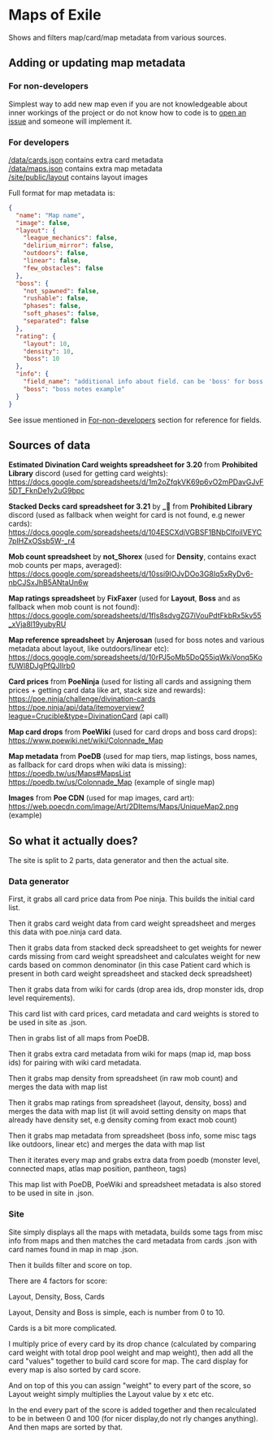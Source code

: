# Maps of Exile

Shows and filters map/card/map metadata from various sources.

## Adding or updating map metadata

### For non-developers

Simplest way to add new map even if you are not knowledgeable about inner workings of the project or do not know how to code is to
[open an issue](https://github.com/deathbeam/maps-of-exile/issues/new?labels=map-data&template=map_data.yml&title=Enter+map+name+here) and someone will implement it.  

### For developers

[/data/cards.json](/data/cards.json) contains extra card metadata  
[/data/maps.json](/data/maps.json) contains extra map metadata  
[/site/public/layout](/site/public/img/layout/) contains layout images  

Full format for map metadata is:

```json
{
  "name": "Map name",
  "image": false,
  "layout": {
    "league_mechanics": false,
    "delirium_mirror": false,
    "outdoors": false,
    "linear": false,
    "few_obstacles": false
  },
  "boss": {
    "not_spawned": false,
    "rushable": false,
    "phases": false,
    "soft_phases": false,
    "separated": false
  },
  "rating": {
    "layout": 10,
    "density": 10,
    "boss": 10
  },
  "info": {
    "field_name": "additional info about field. can be 'boss' for boss notes, 'density' for density notes, 'not_spawned' for tag notes etc etc",
    "boss": "boss notes example"
  }
}
```

See issue mentioned in [For-non-developers](#for-non-developers) section for reference for fields.

## Sources of data

**Estimated Divination Card weights spreadsheet for 3.20** from **Prohibited Library** discord (used for getting card weights):  
https://docs.google.com/spreadsheets/d/1m2oZfqkVK69p6vO2mPDavGJvF5DT_FknDe1y2uG9bpc  

**Stacked Decks card spreadsheet for 3.21** by **_🐌** from **Prohibited Library** discord (used as fallback when weight for card is not found, e.g newer cards):  
https://docs.google.com/spreadsheets/d/104ESCXdjVGBSF1BNbClfoilVEYC7pIHZxOSsb5W-_r4  

**Mob count spreadsheet** by **not_Shorex** (used for **Density**, contains exact mob counts per maps, averaged):  
https://docs.google.com/spreadsheets/d/10ssi9lOJvDOo3G8Iq5xRyDv6-nbCJSxJhB5ANtaUn6w  

**Map ratings spreadsheet** by **FixFaxer** (used for **Layout**, **Boss** and as fallback when mob count is not found):  
https://docs.google.com/spreadsheets/d/1fIs8sdvgZG7iVouPdtFkbRx5kv55_xVja8l19yubyRU  

**Map reference spreadsheet** by **Anjerosan** (used for boss notes and various metadata about layout, like outdoors/linear etc):  
https://docs.google.com/spreadsheets/d/10rPJ5oMb5DoQ55iqWkiVonq5KofUWl8DJgPfQJIlrb0  

**Card prices** from **PoeNinja** (used for listing all cards and assigning them prices + getting card data like art, stack size and rewards):  
https://poe.ninja/challenge/divination-cards  
https://poe.ninja/api/data/itemoverview?league=Crucible&type=DivinationCard (api call)  

**Map card drops** from **PoeWiki** (used for card drops and boss card drops):  
https://www.poewiki.net/wiki/Colonnade_Map  

**Map metadata** from **PoeDB** (used for map tiers, map listings, boss names, as fallback for card drops when wiki data is missing):  
https://poedb.tw/us/Maps#MapsList  
https://poedb.tw/us/Colonnade_Map (example of single map)

**Images** from **Poe CDN** (used for map images, card art):  
https://web.poecdn.com/image/Art/2DItems/Maps/UniqueMap2.png (example)  


## So what it actually does?

The site is split to 2 parts, data generator and then the actual site.

### Data generator

First, it grabs all card price data from Poe ninja. This builds the initial card list.  

Then it grabs card weight data from card weight spreadsheet and merges this data with poe.ninja card data.  

Then it grabs data from stacked deck spreadsheet to get weights for newer cards missing from card weight spreadsheet and calculates weight for new cards based on common denominator (in this case Patient card which is present in both card weight spreadsheet and stacked deck spreadsheet)  

Then it grabs data from wiki for cards (drop area ids, drop monster ids, drop level requirements).  

This card list with card prices, card metadata and card weights is stored to be used in site as .json.  

Then in grabs list of all maps from PoeDB. 

Then it grabs extra card metadata from wiki for maps (map id, map boss ids) for pairing with wiki card metadata.  

Then it grabs map density from spreadsheet (in raw mob count) and merges the data with map list  

Then it grabs map ratings from spreadsheet (layout, density, boss) and merges the data with map list (it will avoid setting density on maps that already have density set, e.g density coming from exact mob count)  

Then it grabs map metadata from spreadsheet (boss info, some misc tags like outdoors, linear etc) and merges the data with map list  

Then it iterates every map and grabs extra data from poedb (monster level, connected maps, atlas map position, pantheon, tags)  

This map list with PoeDB, PoeWiki and spreadsheet metadata is also stored to be used in site in .json.  

### Site

Site simply displays all the maps with metadata, builds some tags from misc info from maps and then matches the card metadata from cards .json with card names found in map in map .json.  

Then it builds filter and score on top.  

There are 4 factors for score:  

Layout, Density, Boss, Cards  

Layout, Density and Boss is simple, each is number from 0 to 10.  

Cards is a bit more complicated.  

I multiply price of every card by its drop chance (calculated by comparing card weight with total drop pool weight and map weight), then add all the card "values" together to build card score for map. The card display for every map is also sorted by card score.   

And on top of this you can assign "weight" to every part of the score, so Layout weight simply multiplies the Layout value by x etc etc.  

In the end every part of the score is added together and then recalculated to be in between 0 and 100 (for nicer display,do not rly changes anything). And then maps are sorted by that.  

